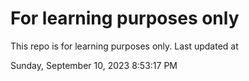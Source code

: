 # For learning purposes only
This repo is for learning purposes only.
Last updated at

Sunday, September 10, 2023 8:53:17 PM

